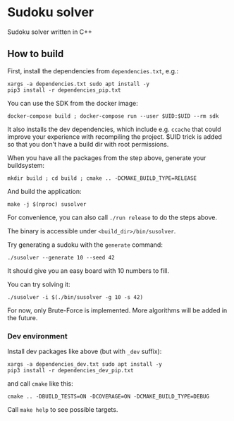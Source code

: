 # Sudoku solver

Sudoku solver written in C++

## How to build

First, install the dependencies from `dependencies.txt`, e.g.:

```
xargs -a dependencies.txt sudo apt install -y
pip3 install -r dependencies_pip.txt
```

You can use the SDK from the docker image:
```
docker-compose build ; docker-compose run --user $UID:$UID --rm sdk
```
It also installs the dev dependencies, which include e.g. `ccache` that could improve your experience with recompiling the project. $UID trick is added so that you don't have a build dir with root permissions.

When you have all the packages from the step above, generate your buildsystem:

```
mkdir build ; cd build ; cmake .. -DCMAKE_BUILD_TYPE=RELEASE
```

And build the application:
```
make -j $(nproc) susolver
```

For convenience, you can also call `./run release` to do the steps above.

The binary is accessible under `<build_dir>/bin/susolver`.

Try generating a sudoku with the `generate` command:
```
./susolver --generate 10 --seed 42
```
It should give you an easy board with 10 numbers to fill.

You can try solving it:
```
./susolver -i $(./bin/susolver -g 10 -s 42)
```

For now, only Brute-Force is implemented. More algorithms will be added in the future.

### Dev environment

Install dev packages like above (but with `_dev` suffix):
```
xargs -a dependencies_dev.txt sudo apt install -y
pip3 install -r dependencies_dev_pip.txt
```

and call `cmake` like this:

```
cmake .. -DBUILD_TESTS=ON -DCOVERAGE=ON -DCMAKE_BUILD_TYPE=DEBUG
```
Call `make help` to see possible targets.
